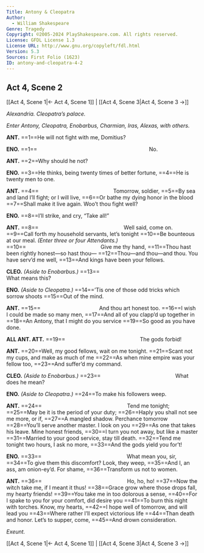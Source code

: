 ```yaml
---
Title: Antony & Cleopatra
Author: 
  - William Shakespeare
Genre: Tragedy
Copyright: ©2005-2024 PlayShakespeare.com. All rights reserved.
License: GFDL License 1.3
License URL: http://www.gnu.org/copyleft/fdl.html
Version: 5.3
Sources: First Folio (1623)
ID: antony-and-cleopatra-4-2
---
```


## Act 4, Scene 2
[[Act 4, Scene 1|← Act 4, Scene 1]] | [[Act 4, Scene 3|Act 4, Scene 3 →]]

*Alexandria. Cleopatra’s palace.*

*Enter Antony, Cleopatra, Enobarbus, Charmian, Iras, Alexas, with others.*

**ANT.**
==1==He will not fight with me, Domitius?

**ENO.**
==1==                     No.

**ANT.**
==2==Why should he not?

**ENO.**
==3==He thinks, being twenty times of better fortune,
==4==He is twenty men to one.

**ANT.**
==4==              Tomorrow, soldier,
==5==By sea and land I’ll fight; or I will live,
==6==Or bathe my dying honor in the blood
==7==Shall make it live again. Woo’t thou fight well?

**ENO.**
==8==I’ll strike, and cry, “Take all!”

**ANT.**
==8==                Well said, come on.
==9==Call forth my household servants, let’s tonight
==10==Be bounteous at our meal.
*(Enter three or four Attendants.)*
==10==              Give me thy hand,
==11==Thou hast been rightly honest—so hast thou⁠—
==12==Thou—and thou—and thou. You have serv’d me well,
==13==And kings have been your fellows.

**CLEO.**
*(Aside to Enobarbus.)*
==13==                  What means this?

**ENO.**
*(Aside to Cleopatra.)*
==14==’Tis one of those odd tricks which sorrow shoots
==15==Out of the mind.

**ANT.**
==15==           And thou art honest too.
==16==I wish I could be made so many men,
==17==And all of you clapp’d up together in
==18==An Antony, that I might do you service
==19==So good as you have done.

**ALL ANT. ATT.**
==19==              The gods forbid!

**ANT.**
==20==Well, my good fellows, wait on me tonight.
==21==Scant not my cups, and make as much of me
==22==As when mine empire was your fellow too,
==23==And suffer’d my command.

**CLEO.**
*(Aside to Enobarbus.)*
==23==              What does he mean?

**ENO.**
*(Aside to Cleopatra.)*
==24==To make his followers weep.

**ANT.**
==24==                Tend me tonight;
==25==May be it is the period of your duty;
==26==Haply you shall not see me more, or if,
==27==A mangled shadow. Perchance tomorrow
==28==You’ll serve another master. I look on you
==29==As one that takes his leave. Mine honest friends,
==30==I turn you not away, but like a master
==31==Married to your good service, stay till death.
==32==Tend me tonight two hours, I ask no more,
==33==And the gods yield you for’t!

**ENO.**
==33==                What mean you, sir,
==34==To give them this discomfort? Look, they weep,
==35==And I, an ass, am onion-ey’d. For shame,
==36==Transform us not to women.

**ANT.**
==36==                Ho, ho, ho!
==37==Now the witch take me, if I meant it thus!
==38==Grace grow where those drops fall, my hearty friends!
==39==You take me in too dolorous a sense,
==40==For I spake to you for your comfort, did desire you
==41==To burn this night with torches. Know, my hearts,
==42==I hope well of tomorrow, and will lead you
==43==Where rather I’ll expect victorious life
==44==Than death and honor. Let’s to supper, come,
==45==And drown consideration.

*Exeunt.*

[[Act 4, Scene 1|← Act 4, Scene 1]] | [[Act 4, Scene 3|Act 4, Scene 3 →]]